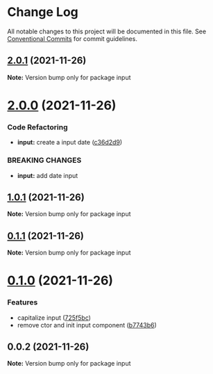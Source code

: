 # Change Log

All notable changes to this project will be documented in this file.
See [Conventional Commits](https://conventionalcommits.org) for commit guidelines.

## [2.0.1](https://github.com/yohitan12/semver-libs/compare/input@2.0.0...input@2.0.1) (2021-11-26)

**Note:** Version bump only for package input





# [2.0.0](https://github.com/yohitan12/semver-libs/compare/input@1.0.1...input@2.0.0) (2021-11-26)


### Code Refactoring

* **input:** create a input date ([c36d2d9](https://github.com/yohitan12/semver-libs/commit/c36d2d90b88f4b36ca432166e8d1e43d3ce68eb7))


### BREAKING CHANGES

* **input:** add date input





## [1.0.1](https://github.com/yohitan12/semver-libs/compare/input@0.1.1...input@1.0.1) (2021-11-26)

**Note:** Version bump only for package input





## [0.1.1](https://github.com/yohitan12/semver-libs/compare/input@0.1.0...input@0.1.1) (2021-11-26)

**Note:** Version bump only for package input





# [0.1.0](https://github.com/yohitan12/semver-libs/compare/input@0.0.2...input@0.1.0) (2021-11-26)


### Features

* capitalize input ([725f5bc](https://github.com/yohitan12/semver-libs/commit/725f5bc390f8b9963839d9a53fc5521ef45edab4))
* remove ctor and init input component ([b7743b6](https://github.com/yohitan12/semver-libs/commit/b7743b63e2144c171b0ac217e02c7ad6b1e29a01))





## 0.0.2 (2021-11-26)

**Note:** Version bump only for package input
